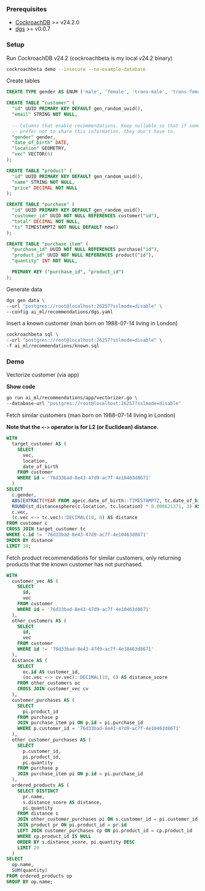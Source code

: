 ### Prerequisites

* [CockroachDB](https://www.cockroachlabs.com/docs/stable/install-cockroachdb-mac.html) >= v24.2.0
* [dgs](https://github.com/codingconcepts/dgs) >= v0.0.7

### Setup

Run CockroachDB v24.2 (cockroachbeta is my local v24.2 binary)

```sh
cockroachbeta demo --insecure --no-example-database
```

Create tables

```sql
CREATE TYPE gender AS ENUM ('male', 'female', 'trans-male', 'trans-female', 'non-binary');

CREATE TABLE "customer" (
  "id" UUID PRIMARY KEY DEFAULT gen_random_uuid(),
  "email" STRING NOT NULL,
  
  -- Columns that enable recommendations. Keep nullable so that if someone would
  -- prefer not to share this information, they don't have to.
  "gender" gender,
  "date_of_birth" DATE,
  "location" GEOMETRY,
  "vec" VECTOR(6)
);

CREATE TABLE "product" (
  "id" UUID PRIMARY KEY DEFAULT gen_random_uuid(),
  "name" STRING NOT NULL,
  "price" DECIMAL NOT NULL
);

CREATE TABLE "purchase" (
  "id" UUID PRIMARY KEY DEFAULT gen_random_uuid(),
  "customer_id" UUID NOT NULL REFERENCES customer("id"),
  "total" DECIMAL NOT NULL,
  "ts" TIMESTAMPTZ NOT NULL DEFAULT now()
);

CREATE TABLE "purchase_item" (
  "purchase_id" UUID NOT NULL REFERENCES purchase("id"),
  "product_id" UUID NOT NULL REFERENCES product("id"),
  "quantity" INT NOT NULL,

  PRIMARY KEY ("purchase_id", "product_id")
);
```

Generate data

```sh
dgs gen data \
--url "postgres://root@localhost:26257?sslmode=disable" \
--config ai_ml/recommendations/dgs.yaml
```

Insert a known customer (man born on 1988-07-14 living in London)

```sh
cockroachbeta sql \
--url "postgres://root@localhost:26257?sslmode=disable" \
-f ai_ml/recommendations/known.sql
```

### Demo

Vectorize customer (via app)

**Show code**

```sh
go run ai_ml/recommendations/app/vectorizer.go \
--database-url "postgres://root@localhost:26257?sslmode=disable"
```

Fetch similar customers (man born on 1988-07-14 living in London)

**Note that the `<->` operator is for L2 (or Euclidean) distance.**

```sql
WITH
  target_customer AS (
    SELECT
      vec,
      location,
      date_of_birth
    FROM customer
    WHERE id = '76d33bad-8e43-47d9-ac7f-4e10463d8671'
  )
SELECT
  c.gender,
  ABS(EXTRACT(YEAR FROM age(c.date_of_birth::TIMESTAMPTZ, tc.date_of_birth::TIMESTAMPTZ))) age_diff,
  ROUND(st_distancesphere(c.location, tc.location) * 0.000621371, 3) AS miles_away,
  c.vec,
  (c.vec <-> tc.vec)::DECIMAL(10, 6) AS distance
FROM customer c
CROSS JOIN target_customer tc
WHERE c.id != '76d33bad-8e43-47d9-ac7f-4e10463d8671'
ORDER BY distance
LIMIT 10;
```

Fetch product recommendations for similar customers, only returning products that the known customer has not purchased.

```sql
WITH
  customer_vec AS (
    SELECT
      id,
      vec
    FROM customer
    WHERE id = '76d33bad-8e43-47d9-ac7f-4e10463d8671'
  ),
  other_customers AS (
    SELECT
      id,
      vec
    FROM customer
    WHERE id != '76d33bad-8e43-47d9-ac7f-4e10463d8671'
  ),
  distance AS (
    SELECT
      oc.id AS customer_id,
      (oc.vec <-> cv.vec)::DECIMAL(10, 6) AS distance_score
    FROM other_customers oc
    CROSS JOIN customer_vec cv
  ),
  customer_purchases AS (
    SELECT
      pi.product_id
    FROM purchase p
    JOIN purchase_item pi ON p.id = pi.purchase_id
    WHERE p.customer_id = '76d33bad-8e43-47d9-ac7f-4e10463d8671'
  ),
  other_customer_purchases AS (
    SELECT
      p.customer_id,
      pi.product_id,
      pi.quantity
    FROM purchase p
    JOIN purchase_item pi ON p.id = pi.purchase_id
  ),
  ordered_products AS (
    SELECT DISTINCT
      pr.name,
      s.distance_score AS distance,
      pi.quantity
    FROM distance s
    JOIN other_customer_purchases pi ON s.customer_id = pi.customer_id
    JOIN product pr ON pi.product_id = pr.id
    LEFT JOIN customer_purchases cp ON pi.product_id = cp.product_id
    WHERE cp.product_id IS NULL
    ORDER BY s.distance_score, pi.quantity DESC
    LIMIT 20
  )
SELECT
  op.name,
  SUM(quantity)
FROM ordered_products op
GROUP BY op.name;
```
